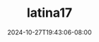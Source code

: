 --- 
title: "latina17"
description: "streaming bokep latina17   full vidio baru"
date: 2024-10-27T19:43:06-08:00
file_code: "xhupdtvtbfoe"
draft: false
cover: "7mfyflcb7vntnff0.jpg"
tags: ["indo", "bokep-indo", "bokep-viral", "bokep-ig"]
length: 445
fld_id: "1390643"
foldername: "Ar7"
categories: ["Ar7"]
views: 7
---